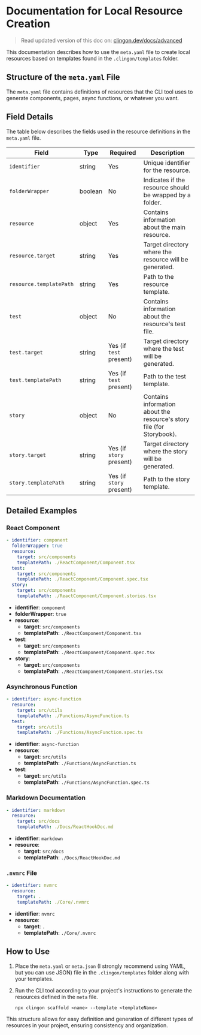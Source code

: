# Documentation for Local Resource Creation

> Read updated version of this doc on: [clingon.dev/docs/advanced](https://www.clingon.dev/docs/advanced)

This documentation describes how to use the `meta.yaml` file to create local resources based on templates found in the `.clingon/templates` folder.

## Structure of the `meta.yaml` File

The `meta.yaml` file contains definitions of resources that the CLI tool uses to generate components, pages, async functions, or whatever you want.

## Field Details

The table below describes the fields used in the resource definitions in the `meta.yaml` file.

| Field                   | Type    | Required                 | Description                                                           |
| ----------------------- | ------- | ------------------------ | --------------------------------------------------------------------- |
| `identifier`            | string  | Yes                      | Unique identifier for the resource.                                   |
| `folderWrapper`         | boolean | No                       | Indicates if the resource should be wrapped by a folder.              |
| `resource`              | object  | Yes                      | Contains information about the main resource.                         |
| `resource.target`       | string  | Yes                      | Target directory where the resource will be generated.                |
| `resource.templatePath` | string  | Yes                      | Path to the resource template.                                        |
| `test`                  | object  | No                       | Contains information about the resource's test file.                  |
| `test.target`           | string  | Yes (if `test` present)  | Target directory where the test will be generated.                    |
| `test.templatePath`     | string  | Yes (if `test` present)  | Path to the test template.                                            |
| `story`                 | object  | No                       | Contains information about the resource's story file (for Storybook). |
| `story.target`          | string  | Yes (if `story` present) | Target directory where the story will be generated.                   |
| `story.templatePath`    | string  | Yes (if `story` present) | Path to the story template.                                           |

## Detailed Examples

### React Component

```yaml
- identifier: component
  folderWrapper: true
  resource:
    target: src/components
    templatePath: ./ReactComponent/Component.tsx
  test:
    target: src/components
    templatePath: ./ReactComponent/Component.spec.tsx
  story:
    target: src/components
    templatePath: ./ReactComponent/Component.stories.tsx
```

- **identifier**: `component`
- **folderWrapper**: `true`
- **resource**:
  - **target**: `src/components`
  - **templatePath**: `./ReactComponent/Component.tsx`
- **test**:
  - **target**: `src/components`
  - **templatePath**: `./ReactComponent/Component.spec.tsx`
- **story**:
  - **target**: `src/components`
  - **templatePath**: `./ReactComponent/Component.stories.tsx`

### Asynchronous Function

```yaml
- identifier: async-function
  resource:
    target: src/utils
    templatePath: ./Functions/AsyncFunction.ts
  test:
    target: src/utils
    templatePath: ./Functions/AsyncFunction.spec.ts
```

- **identifier**: `async-function`
- **resource**:
  - **target**: `src/utils`
  - **templatePath**: `./Functions/AsyncFunction.ts`
- **test**:
  - **target**: `src/utils`
  - **templatePath**: `./Functions/AsyncFunction.spec.ts`

### Markdown Documentation

```yaml
- identifier: markdown
  resource:
    target: src/docs
    templatePath: ./Docs/ReactHookDoc.md
```

- **identifier**: `markdown`
- **resource**:
  - **target**: `src/docs`
  - **templatePath**: `./Docs/ReactHookDoc.md`

### `.nvmrc` File

```yaml
- identifier: nvmrc
  resource:
    target: .
    templatePath: ./Core/.nvmrc
```

- **identifier**: `nvmrc`
- **resource**:
  - **target**: `.`
  - **templatePath**: `./Core/.nvmrc`

## How to Use

1. Place the `meta.yaml` or `meta.json` (I strongly recommend using YAML, but you can use JSON) file in the `.clingon/templates` folder along with your templates.
2. Run the CLI tool according to your project's instructions to generate the resources defined in the `meta` file.

   ```shell
   npx clingon scaffold <name> --template <templateName>
   ```

This structure allows for easy definition and generation of different types of resources in your project, ensuring consistency and organization.
